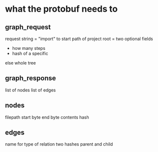 # what the protobuf needs to

## graph_request
request string = "import" to start
path of project root =
two optional fields
- how many steps
- hash of a specific

else whole tree

## graph_response

list of nodes
list of edges

## nodes

filepath
start byte
end byte
contents
hash

## edges

name for type of relation
two hashes parent and child
